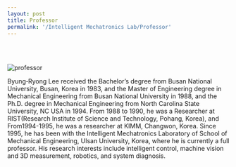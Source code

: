 ```yaml
---
layout: post
title: Professor
permalink: '/Intelligent Mechatronics Lab/Professor'
---
```


<br><br>

<img src="https://github.com/abeo401/abeo401.github.io/blob/master/assets/img/professor.jpg" alt="professor">

Byung‑Ryong Lee received the Bachelor’s degree from Busan National University, Busan, Korea in
1983, and the Master of Engineering degree in Mechanical Engineering from Busan National
University in 1988, and the Ph.D. degree in Mechanical Engineering from North Carolina State
University, NC USA in 1994. From 1988 to 1990, he was a Researcher at RIST(Research Institute of
Science and Technology, Pohang, Korea), and From1994-1995, he was a researcher at KIMM,
Changwon, Korea. Since 1995, he has been with the Intelligent Mechatronics Laboratory of School of
Mechanical Engineering, Ulsan University, Korea, where he is currently a full professor. His research
interests include intelligent control, machine vision and 3D measurement, robotics, and system
diagnosis.

<br><br><br><br><br><br><br><br><br><br>